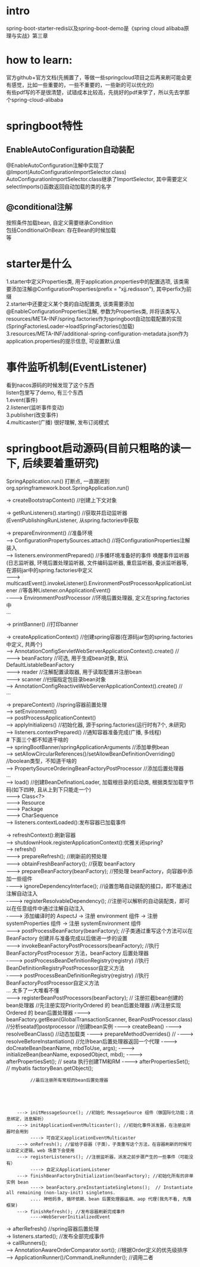   
# intro  
spring-boot-starter-redis以及spring-boot-demo是《spring cloud alibaba原理与实战》第三章    
  
  
# how to learn:  
官方github+官方文档(先搁置了，等做一些springcloud项目之后再来刷可能会更有感觉，比如一些重要的，一些不重要的，一些新的可以优化的)  
有些pdf写的不是很清楚，试错成本比较高，先挑好的pdf来学了，所以先去学那个spring-cloud-alibaba  
  
  
# springboot特性  
  
## EnableAutoConfiguration自动装配  
@EnableAutoConfiguration注解中实现了@Import(AutoConfigurationImportSelector.class)  
AutoConfigurationImportSelector.class继承了ImportSelector, 其中需要定义selectImports()函数返回自动加载的类的名字    
  
## @conditional注解  
按照条件加载bean, 自定义需要继承Condition    
包括ConditionalOnBean: 存在Bean的时候加载    
等    
  
# starter是什么    
1.starter中定义Properties类, 用于application.properties中的配置选项, 该类需要添加注解@ConfigurationProperties(prefix = "xjj.redisson"), 其中perfix为前缀    
2.starter中还要定义某个类的自动配置类, 该类需要添加@EnableConfigurationProperties注解, 参数为Properties类, 并将该类写入resources/META-INF/spring.factories作为springboot自动加载配置的实现(SpringFactoriesLoader->loadSpringFactories()加载)    
3.resources/META-INF/additional-spring-configuration-metadata.json作为application.properties的提示信息, 可设置默认值    
  
# 事件监听机制(EventListener)  
看到nacos源码的时候发现了这个东西  
listen包里写了demo, 有三个东西  
1.event(事件)  
2.listener(监听事件变动)  
3.publisher(改变事件)  
4.multicaster(广播)
很好理解, 发布订阅模式  
  
  
# springboot启动源码(目前只粗略的读一下, 后续要着重研究)  
SpringApplication.run() 打断点, 一直跟进到org.springframework.boot.SpringApplication.run()  
  
-> createBootstrapContext() //创建上下文对象  
  
-> getRunListeners().starting() //获取并启动监听器(EventPublishingRunListener, 从spring.factories中获取  
  
-> prepareEnvironment() //准备环境  
    --> ConfigurationPropertySources.attach() //将ConfigurationProperties注解装入  
    --> listeners.environmentPrepared() //多播环境准备好的事件 唤醒事件监听器(日志监听器, 环境后置处理监听器, 文件编码监听器, 重启监听器, 委派监听器等, 在源码jar中的spring.factories中定义  
        ---> multicastEvent().invokeListener().EnvironmentPostProcessorApplicationListener //等各种Listener.onApplicationEvent()  
            ----> EnvironmentPostProcessor //环境后置处理器, 定义在spring.factories中  
    ...  
  
-> printBanner() //打印banner  
  
-> createApplicationContext() //创建spring容器(在源码jar包的spring.factories中定义, 共两个)  
    --> AnnotationConfigServletWebServerApplicationContext().create() //  
        ---> beanFactory //可选, 用于生成bean对象, 默认DefaultListableBeanFactory  
        ---> reader //注解配置读取器, 用于读取配置并注册bean  
        ---> scanner //扫描指定包目录bean对象  
    --> AnnotationConfigReactiveWebServerApplicationContext().create() //  
    ...  
  
-> prepareContext() //spring容器前置处理  
    --> setEnvironment()  
    --> postProcessApplicationContext()  
    --> applyInitializers() //初始化器, 源于spring.factories(运行时有7个, 未研究)  
    --> listeners.contextPrepared() //通知容器准备完成(广播, 多线程)  
      # 下面三个都不知道干啥的  
    --> springBootBanner/springApplicationArguments //添加单例bean  
    --> setAllowCircularReferences()/setAllowBeanDefinitionOverriding() //boolean类型，不知道干啥的  
    --> PropertySourceOrderingBeanFactoryPostProcessor //添加后置处理器  
    ...  
    --> load() //创建BeanDefinationLoader, 加载根目录的启动类, 根据类型加载字节码(如下四种, 且从上到下只能走一个)  
        ---> Class<?>  
        ---> Resource  
        ---> Package  
        ---> CharSequence  
    --> listeners.contextLoaded():发布容器已加载事件  
  
-> refreshContext():刷新容器  
    --> shutdownHook.registerApplicationContext():优雅关闭spring?  
    --> refresh()  
        ---> prepareRefresh(); //刷新前的预处理  
        ---> obtainFreshBeanFactory(); //获取 beanFactory  
        ---> prepareBeanFactory(beanFactory); //预处理 beanFactory，向容器中添加一些组件  
             ----> ignoreDependencyInterface(); //设置忽略自动装配的接口，即不能通过注解自动注入  
             ----> registerResolvableDependency(); //注册可以解析的自动装配类，即可以在任意组件中通过注解自动注入  
             ----> 添加编译时的 AspectJ -> 注册 environment 组件 -> 注册 systemProperties 组件 -> 注册 systemEnvironment 组件  
        ---> postProcessBeanFactory(beanFactory); //子类通过重写这个方法可以在 BeanFactory 创建并与准备完成以后做进一步的设置  
        ---> invokeBeanFactoryPostProcessors(beanFactory); //执行 BeanFactoryPostProcessor 方法，beanFactory 后置处理器  
             ----> postProcessBeanDefinitionRegistry(registry) //执行BeanDefinitionRegistryPostProcessor自定义方法  
             ----> postProcessBeanDefinitionRegistry(registry) //执行BeanFactoryPostProcessor自定义方法  
             ... 太多了一大堆看不懂  
        ---> registerBeanPostProcessors(beanFactory); // 注册拦截bean创建的bean处理器
             //先注册实现PriorityOrdered 的 bean后置处理器
             //再注册实现Ordered 的 bean后置处理器
             ----> beanFactory.getBean(GlobalTransactionScanner, BeanPostProcessor.class)  //分析seata的postprocessor
                   //创建bean实例
                   ----> createBean()
                         ----> resolveBeanClass()  //动态加载类
                         ----> prepareMethodOverrides()  //
                         ----> resolveBeforeInstantiation() //允许bean后置处理器返回一个代理
                         ----> doCreateBean(beanName, mbdToUse, args);
                               ----> initializeBean(beanName, exposedObject, mbd);
                                     ----> afterPropertiesSet(); // seata 执行创建TM和RM
                                     ----> afterPropertiesSet(); // mybatis factoryBean.getObject();
                    
             //最后注册所有常规的bean后置处理器





        ---> initMessageSource(); //初始化 MessageSource 组件（做国际化功能；消息绑定，消息解析）  
        ---> initApplicationEventMulticaster(); //初始化事件派发器，在注册监听器时会用到  
             ----> 可自定义applicationEventMulticaster  
        ---> onRefresh(); //留给子容器（子类），子类重写这个方法，在容器刷新的时候可以自定义逻辑，web 场景下会使用  
        ---> registerListeners(); //注册监听器，派发之前步骤产生的一些事件（可能没有）  
             ----> 自定义ApplicationListener  
        ---> finishBeanFactoryInitialization(beanFactory); //初始化所有的非单实例 bean  
             ----> beanFactory.preInstantiateSingletons();  // Instantiate all remaining (non-lazy-init) singletons.  
             .... 神他妈多, 循环依赖、bean 后置处理器运用、aop 代理(我先不看, 先撸框架)  
        ---> finishRefresh(); //发布容器刷新完成事件  
             ---->WebServerInitializedEvent
  
-> afterRefresh() //spring容器后置处理  
-> listeners.started(); //发布全部完成事件  
-> callRunners();  
   --> AnnotationAwareOrderComparator.sort(); //根据Order定义的优先级排序  
   --> ApplicationRunner()/CommandLineRunnder(); //调用二者  
  